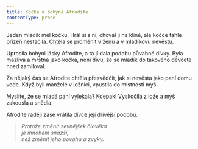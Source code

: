 ```yaml
---
title: Kočka a bohyně Afrodite
contentType: prose
---
```


Jeden mladík měl kočku. Hrál si s ní, choval ji na klíně, ale kočce tahle přízeň nestačila. Chtěla se proměnit v ženu a v mladíkovu nevěstu.

Uprosila bohyni lásky Afrodite, a ta jí dala podobu půvabné dívky. Byla mazlivá a mrštná jako kočka, není divu, že se mladík do takového děvčete hned zamiloval.

Za nějaký čas se Afrodite chtěla přesvědčit, jak si nevěsta jako paní domu vede. Když byli manželé v ložnici, vpustila do místnosti myš.

Myslíte, že se mladá paní vylekala? Kdepak! Vyskočila z lože a myš zakousla a snědla.

Afrodite raději zase vrátila dívce její dřívější podobu.

  

> _Protože změnit zevnějšek člověka  
> je mnohem snazší,  
> než změnit jeho povahu a zvyky._
